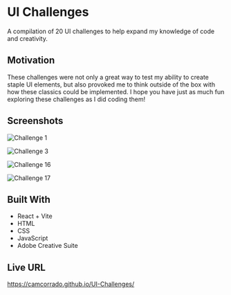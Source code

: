 # UI Challenges

A compilation of 20 UI challenges to help expand my knowledge of code and creativity.

## Motivation

These challenges were not only a great way to test my ability to create staple UI elements, but also provoked me to think outside of the box with how these classics could be implemented. I hope you have just as much fun exploring these challenges as I did coding them!

## Screenshots

![Challenge 1](https://i.imgur.com/ObhcIxJ.png)

![Challenge 3](https://i.imgur.com/H692DfX.png)

![Challenge 16](https://i.imgur.com/SyP93qG.png)

![Challenge 17](https://i.imgur.com/PR6KZg7.png)

## Built With

- React + Vite
- HTML
- CSS
- JavaScript
- Adobe Creative Suite

## Live URL

https://camcorrado.github.io/UI-Challenges/
